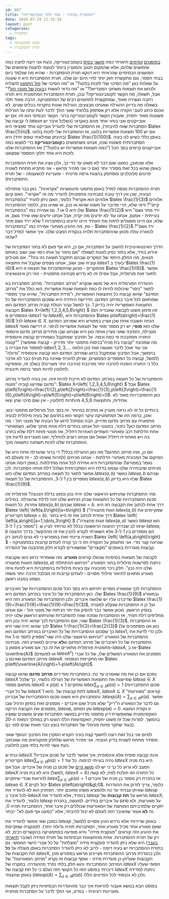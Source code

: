 ```yaml
---
id: 687
title: "הסתברות בסיסית - אחד חלקי קומבינטוריקה"
date: 2010-07-29 11:35:34
layout: post
categories: 
  - הסתברות
tags: 
  - מבוא למתמטיקה
  - תורת ההסתברות
---
```

<a href="http://www.gadial.net/?p=534">בפוסטים</a><a href="http://www.gadial.net/?p=543"></a> <a href="http://www.gadial.net/?p=543">קודמים</a> תיארתי כמה <a href="http://www.gadial.net/?p=550">מושגי</a> <a href="http://www.gadial.net/?p=633">בסיס</a> בקומבינטוריקה, וכעת אני רוצה להציג כמה שימושים שלהם; אלא שהמקום הטוב והמעניין ביותר לטעמי להצגת שימושים של המושגים הבסיסיים שהראיתי היא דווקא תורת ההסתברות - שהיא מה שנלמד כיום בבתי הספר, וגם מתקשרת חזק יותר לחיי היום יום שלנו. תורת ההסתברות היא זו שעונה על שאלות כגון "מה הסיכוי שלי לזכות בלוטו?" או "מה הסיכוי של <a href="http://he.wikipedia.org/wiki/%D7%A4%D7%95%D7%9C_%D7%94%D7%AA%D7%9E%D7%A0%D7%95%D7%9F">פול התמנון</a> להצליח ולנחש את תוצאות משחקי המונדיאל?" או "מה כדאי לעשות ב<a href="http://www.gadial.net/?p=111">בעיה של מונטי הול</a>?" אבל, תשאלו, מה הקשר לקומבינטוריקה? ובכן, תורת ההסתברות המתמטית היא תורה רחבה ועשירה מאוד, שמתקשרת לתחומים רבים של המתמטיקה. הרבה מאוד תלוי בשאלה מה בדיוק ההגרלה שאנחנו מבצעים; הגרלות שונות נחקרות בכלים שונים. לא אכנס כרגע לעובי הקורה אלא רק אסתפק בלהגיד שאני הולך לדבר לעת עתה על הגרלות פשוטות מאוד יחסית, שעבורן הקשר לקומבינטוריקה ברור. הקשר הבסיסי הוא זה: אם יש לי קבוצה של $latex n$ אובייקטים ואני בוחר אחד מהם באקראי (כשלכל איבר יש הסתברות שווה להיבחר), אז ההסתברות שלי להגריל אובייקט אחד ספציפי היא $latex \frac{1}{n}$. אם יש 100 תוצאות אפשריות בלוטו, אז ההסתברות שלי לזכות בלוטו (בהינתן שמילאתי טופס יחיד) היא $latex \frac{1}{100}$. באופן כללי כשיש לנו בעיה הסתברותית פשוטה שכזו, אנחנו משתמשים ב<strong>קומבינטוריקה</strong> כדי למצוא כמה אובייקטים קיימים בסך הכל ("כמה תוצאות אפשריות יש בלוטו?") ואז ההסתברות שלנו לזכות היא אחד חלקי המספר שמצאנו.

אלא שכמובן, כמעט שום דבר לא פשוט עד כדי כך, ולכן אציג את תורת ההסתברות באופן שהוא בכל זאת מסודר יותר (אם כי אני מזהיר מראש - אני מחביא מתחת לשטיח פרטים מלוכלכים ומסתפק בהצגת גרסה פרטית - ומעניינת לכשעצמה - של תורת ההסתברות).

תורת ההסתברות מנסה למדל באופן מתמטי סיטואציות "אקראיות". כאן כבר מתחילה הבעיה, שכן אין דרך טובה (מבחינה מתמטית) להגדיר מה זה "אקראי". האם קיום אלוהים הוא אקראי? כלומר, האם ניתן להגיד "בהסתברות $latex \frac{1}{3}$ אלוהים קיים"? ודאי שלא, הרי מדובר על משהו שהוא או נכון, או שאינו נכון, כלומר ההסתברות שלו היא 0 או 1. גם אמירה כמו "בהסתברות $latex \frac{1}{2}$ ירד מחר גשם" היא בעייתית - אמנם, אנחנו עוד לא יודעים מה יקרה, אבל אנחנו יודעים שאו שירד גשם, או שלא; אם היינו מסוגלים לחזות את העתיד היינו יודעים בהסתברות 1 שלא יירד גשם מחר - ואז, מה ההגיון מאחורי אמירה כמו "בהסתברות $latex \frac{1}{2}$ ירד גשם"? לכאורה עולה מכאן שההסתברות תלויה בנקודת המבט שלנו. איך אפשר למדל דבר שכזה?

הדרך האינטואיטיבית לחשוב על הסתברות, אם כן, היא אף פעם לא בתור הסתברות של אירוע בודד, אלא בתור נסיון לענות לשאלה "אם נחזור על אותו ניסוי שוב ושוב באותם תנאים, מה החלק היחסי של המקרים שבהם תתקבל תוצאה כזו וכזו?". אם מטילים קוביה שוב ושוב, אנחנו מצפים שנקבל את התוצאה $latex 1$ בערך ב-$latex \frac{1}{6}$ מהמקרים - מכאן שההסתברות של תוצאה זו היא $latex \frac{1}{6}$. אפשר לתאר זאת פורמלית, אבל אפילו זה לא נדרש מבחינה מתמטית - זוהי רק אינטואיציה.

ההגדרה הפורמלית היא של מושג שנקרא "מרחב הסתברות". מרחב הסתברות בא לתאר "ניסוי" שיכולות להיות לו כמה תוצאות שונות אפשריות; הוא כולל את "מרחב המדגם" שהוא קבוצת כל התוצאות האפשריות, ו"מידת הסתברות", שהיא ערך מספרי שמותאם לכל איבר במרחב המדגם. הדרישה היחידה היא שסכום ההסתברויות של כל התוצאות האפשריות יהיה בדיוק 1. כך למשל עבור הטלת קוביה מרחב המדגם הוא הקבוצה $latex X=\left\{ 1,2,3,4,5,6\right\} $ (זהו סימון פשוט לקבוצה שאבריה הם המספרים מ-$latex 1$ עד $latex 6$), וההסתברות היא $latex p\left(a\right)=\frac{1}{6}$ לכל $latex a\in X$. הנחה חשובה אחת שכן אציין במפורש היא שמרחב המדגם $latex X$ שלנו הוא <strong>סופי</strong>; יש רק מספר סופי של תוצאות אפשריות לניסוי. זו דרישה מאוד מגבילה, והסיבה שאני מציין אותה כאן היא שברגע שבו מתירים מרחב מדגם אינסופי התורה מסתבכת פי כמה וכמה. על הסיבוך שמתקבל כשמתירים קבוצה אינסופית "קטנה" (מה שמכונה "קבוצה בת מניה"בניסוח מתמטי יותר מדוייק - קבוצה שאפשר למספר את אבריה ב-$latex 1,2,3,\dots$ וכן הלאה) אני עוד אוכל לדבר ואעשה זאת בהמשך; אבל הסיבוך שמתקבל ברגע שמרחב המדגם הוא קבוצה אינסופית "גדולה" (למשל, קבוצת כל המספרים הממשיים, שניתן להוכיח שאינה בת מניה) כבר לא אדבר כלל כי התורה הופכת להרבה יותר מורכבת (והרבה יותר מעניינת) בשלב זה, ומפסיקה לחלוטין להיות חומר ברמה תיכונית.

ההסתברות של כל תוצאה במרחב המדגם לא חייבת להיות זהה. אין בעיה להגדיר מרחב מדגם שמייצג קוביה "מוטה": $latex X=\left\{ 1,2,3,4,5,6\right\} $ אבל $latex p\left(1\right)=\frac{1}{2},p\left(2\right)=\frac{1}{3},p\left(3\right)=\frac{1}{6},p\left(4\right)=p\left(5\right)=p\left(6\right)=0$. כאן ההסתברויות מאוד לא אחידות, והתוצאות 4,5,6 מיותרות לחלוטין - אין שום סיכוי שהן יצאו.

בינתיים כל זה לא נראה מעניין או מחכים במיוחד. זה בסך הכל פורמליזם מתמטי יבש; ואכן, ברמה הזו של המתמטיקה עיקר הקושי הוא בתרגום של בעיה מילולית לבעיה מתמטית עם מרחב מדגם מדוייק. הבה ונסתכל לרגע על הבעיה של מונטי הול - מה מרחב המדגם כאן? כזכור, במונטי הול אנחנו בוחרים דלת אחת מתוך שלוש, כשמאחורי אחת הדלתות רכב ומאחורי השתיים האחרות דחליל, ואז מונטי פותח דלת שלא בחרנו בה ויש מאחוריה דחליל ושואל אם אנחנו רוצים להחליף, ואנו מעוניינים לדעת איך ההסתברות שלנו לזכות תשתנה כתוצאה מכך.

אם כן, מהו מרחב המדגם? מה כאן ההגרלה בכלל? די ברור שהגרלה אחת היא של המיקום של המכונית מאחורי הדלתות - אנחנו מניחים (למרות ששימו לב - זה מעולם לא נאמר במפורש!) שההסתברות היא אחידה לכל אחת מהדלתות. באופן דומה אנחנו מניחים שהבחירה שלנו עצמנו בדלת היא הסתברותית ושלכל דלת אותה הסתברות. לכן אפשר לתאר כל תוצאה במרחב המדגם שלנו כזוג $latex \left(a,b\right)$ כאשר $latex a,b$ שניהם מספרים בין 1 ל-3, וההסתברות של כל תוצאה $latex \left(a,b\right)$ שכזו היא בדיוק $latex \frac{1}{9}$.

מהי ההסתברות שהניחוש הראשוני שלנו יהיה נכון ונפגע בדלת הנכונה? פורמלית זהו סכום ההסתברויות של כל התוצאות שבהן הניחוש שלנו זהה לדלת שהוגרלה. במילים אחרות, כל הזוגות $latex \left(a,b\right)$ שבהם $latex a=b$. דרך אחת לכתוב את הקבוצה הזו היא $latex \left\{ \left(a,b\right)\|a=b\right\} $ ("זוגות מהצורה $latex \left(a,b\right)$ שמקיימים את הקריטריון $latex a=b$). דרך אחרת לכתוב את זה היא בתור $latex \left\{ \left(a,a\right)\|a=1,\dots,3\right\} $ ("זוגות מהצורה $latex \left(a,a\right)$ כאשר $latex a$ הוא מספר בין 1 ל-3"). שימו לב שבדרך ההצגה הראשונה בכלל לא טרחתי לציין ש-$latex a,b$ הם מספרים בין 1 ל-3 אלא השארתי לקורא להבין את זה מההקשר; בדרך ההצגה השניה ציינתי זאת במפורש כי לא נעים לכתוב רק $latex \left\{ \left(a,a\right)\right\} $ שנראה קצר מדי. אני מתעמק על הנקודה הזו כי כך קורה לעתים קרובות במתמטיקה - קבוצות מוגדרות באופנים "מקוצרים" שמשאירים לקורא חלק מההבנה של ההגדרה.

לקבוצה של תוצאות בסיסיות שכאלו קוראים <strong>מאורע</strong>. מה שאמרתי כרגע הוא שקבוצת הזוגות מהצורה $latex \left(a,a\right)$ ניתנת לפרשנות מילולית בתור המאורע "הניחוש ההתחלתי שלנו היה נכון". חלק ניכר מהבעיה עם בעיות מילוליות בהסתברות היא לזהות איזה מאורע מתאים לתיאור מילולי מסויים - לעתים קרובות זה מבלבל הרבה יותר משזה נשמע במבט ראשון.

ההסתברות לכך שמאורע מסויים יתרחש היא בסך הכל סכום ההסתברויות של האיברים שלו. כאן ההסתברות של כל איבר במרחב המדגם היא $latex \frac{1}{9}$ ובמאורע שדיברנו עליו יש שלושה איברים, ולכן ההסתברות של המאורע הזה היא $latex \frac{1}{9}+\frac{1}{9}+\frac{1}{9}=\frac{1}{3}$, ועל כן זו ההסתברות שנקלע למטרה בנסיון הראשון. מכאן אפשר כבר להסיק את יתר הניתוח של מונטי הול - אם אנחנו מחליפים דלת תמיד, אז ההסתברות שנזכה שווה להסתברות שהניחוש הראשון שלנו יהיה שגוי; ואם ההסתברות לכך שהוא יהיה נכון היא $latex \frac{1}{3}$, אז ההסתברות לכך שהוא יהיה שגוי היא $latex 1-\frac{1}{3}=\frac{2}{3}$ (כאן אנו מסתמכים על כך שסכום ההסתברויות של כל האיברים במרחב המדגם הוא $latex 1$, ולכן כדי לדעת את ההסתברות של המאורע "הניחוש הראשוני שלנו היה שגוי"מספיק לחסר מ-1 את ההסתברות של כל האיברים של מרחב המדגם ש<strong>לא</strong> שייכים למאורע הזה. מבחינה מתמטית פורמלית מתארים את זה כך: אם מאורע מסומן ב-$latex A$, אז ב-$latex \overline{A}$ (או לפעמים $latex A^{c}$) מסמנים את המאורע המשלים שלו, של כל אברי מרחב המדגם שאינם ב-$latex A$. ואז מתקיימת הנוסחה $latex p\left(\overline{A}\right)=1-p\left(A\right)$.

נסכם אם כן את מה שאמרנו עד כה: בהסתברות מגדירים <strong>מרחב מדגם</strong> שהוא קבוצה $latex X$ שמייצגת את התוצאות האפשריות של הגרלה כלשהי, כך שלכל $latex a\in X$ מותאם מספר $latex 0\le p\left(a\right)\le1$ ומתקיים $latex \sum_{a\in X}p\left(a\right)=1$ (סכום ההסתברויות של כל אברי $latex X$ הוא 1). לתת קבוצות של $latex X$, $latex A\subseteq X$ קוראים "מאורעות" והסתברותן היא פשוט סכום ההסתברויות של אבריהן: $latex p\left(A\right)=\sum_{a\in A}p\left(a\right)$. אפשר גם לדבר על המאורע ה"ריק" שלא מכיל שום איברים - מסמנים זאת בסימן הרגיל שבו מסמנים את הקבוצה הריקה, $latex \emptyset$, ומן הסתם $latex p\left(\emptyset\right)=0$. זו נקודת המוצא האקסיומטית שמאפשרת דיון מתמטי מדוייק במושגי הסתברות שונים ומשונים שאציג בהמשך. למרות שכל זה פשוט יחסית, האקסיומות הללו הוצעו רק במהלך המאה ה-20 (בעוד שחקר פחות פורמלי של הסתברות בוצע כבר מאות שנים לפני כן).

לסיום אני בכל זאת רוצה לחשוף קצת בעיני הקורא הסקרן את הסיבוך הנוסף שאני מסתיר מתחת לשטיח בדיון הנוכחי. אני מזהיר מראש שלחלק מהקוראים מה שאכתוב כעת עשוי להיות בלתי מובן לחלוטין.

נניח ש-$latex X$ אינה קבוצה סופית אלא אינסופית; איך אפשר לדבר על סכום איבריה? הקריטריון $latex \sum_{a\in X}p\left(a\right)=1$ נהיה בעייתי לניסוח. כל עוד $latex X$ היא בת מניה המצב לא גרוע כל כך כי יש לנו <a href="http://www.gadial.net/?p=134">מושג קיים</a> של סכום בן מניה של איברים. אבל אם $latex X$ היא לא בת מניה (למשל, $latex X=\mathbb{R}$) כל התורה הזו הולכת לפח; לא קשה להראות שכדי שיתקיים $latex \sum_{a\in X}p\left(a\right)=1$ אז בהכרח רק מספר בן מניה של איברים $latex a\in X$ יכול לקיים $latex p\left(a\right)&gt;0$. כלומר, צריך לזרוק את ההגדרות שאיתן עבדתי עד כה ולהמציא משהו מחוכם יותר. הפתרון הוא לא להגדיר את $latex p$ לכל איבר ב-$latex X$ בנפרד, אלא להגדיר את $latex p$ מראש על <strong>תת קבוצות</strong> של $latex X$; כלומר, להגדיר את $latex p$ על מאורעות, ולא סתם על איברים בודדים. למעשה, בהכרח יתקיים שלמרביתם המוחצת של המאורעות שכוללים רק איבר אחד, ההסתברות תהיה 0; זה <strong>לא</strong> אומר שהאיבר הזה לעולם לא יכול להיבחר, אלא "כמעט אף פעם לא" ייבחר.

כמובן שאי אפשר להגדיר את $latex p$ באופן שרירותי אלא נדרש הגיון מסויים (למשל, שאם מאורע אחד מכיל מאורע אחר, הסתברותו תהיה גדולה יותר). לפונקציה שמקיימת את ההגיון הזה קוראים "פונקצית מידה" והיא מופיעה במתמטיקה בהקשרים רבים, לא רק של תורת ההסתברות. אחת מהתוצאות הבסיסיות של תורת המידה (שכבר <a href="http://www.gadial.net/?p=386">תיארתי בעבר</a>) היא שלא ניתן להגדיר פונקצית מידה "מוצלחת" על כל אברי הישר הממשי. גם בתורת ההסתברות יש בעיה דומה - לרוב לא ניתן להגדיר הסתברות באופן מוצלח על <strong>כל</strong> תת הקבוצות של $latex X$, ולכן בהגדרת מרחב ההסתברות מציינים מראש במפורש מהן הקבוצות שעליהן כן מוגדרת מידה - אוסף קבוצות זה נקרא "מרחב המאורעות" של המרחב ההסתברותי והוא חלק בלתי נפרד מההגדרה. במקרה של $latex X$ הסופי שעליו דיברתי בפוסט הזה כל הקושי הזה נעלם כי כל תת קבוצה של $latex X$ ניתנת למדידה באופן שהצגתי ($latex p\left(A\right)=\sum_{a\in A}p\left(a\right)$) ולכן לא נכנסתי לכל הפרטים הללו.

בפוסט הבא בנושא אעבור להראות איך כבר מההגדרות הבסיסיות ניתן לקבל תוצאות מעניינות רעיונית - בפרט, אני הולך לדבר על הסתברות מותנית.
